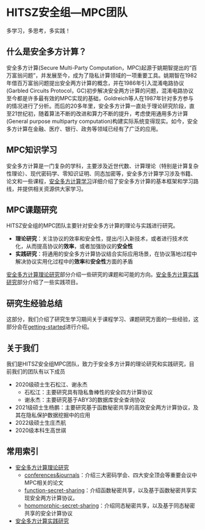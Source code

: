# HITSZ安全组—MPC团队
多学习，多思考，多实践！

## 什么是安全多方计算？

安全多方计算(Secure Multi-Party Computation，MPC)起源于姚期智提出的“百万富翁问题”，并发展至今，成为了隐私计算领域的一项重要工具。姚期智在1982年借百万富翁问题提出安全两方计算的概念，并在1986年引入混淆电路协议(Garbled Circuits Protocol，GC)初步解决安全两方计算的问题，混淆电路协议至今都是许多最有效的MPC实现的基础，Goldreich等人在1987年针对多方参与的情况进行了分析。而后的20多年里，安全多方计算一直处于理论研究阶段，直至21世纪初，随着算法不断的改进和算力不断的提升，考虑使用通用多方计算(General purpose multiparty computation)构建实际系统变得现实。如今，安全多方计算在金融、医疗、银行、政务等领域已经有了广泛的应用。


## MPC知识学习

安全多方计算是一门复杂的学科，主要涉及近世代数、计算理论（特别是计算复杂性理论）、现代密码学、零知识证明、同态加密等，安全多方计算学习涉及书籍、论文和一些课程，[安全多方计算学习](https://github.com/Stu-Yang/HITSZ-SecurityGroup-MPC/tree/main/mpc/mpc-learning)详细介绍了安全多方计算的基本框架和学习路线，并提供相关资源供大家学习。


## MPC课题研究

HITSZ安全组的MPC团队主要针对安全多方计算的理论与实践进行研究。
+ **理论研究**：关注协议的效率和安全性，提出/引入新技术，或者进行技术优化，从而提高协议的**效率**，或者加强协议的**安全性**
+ **实践研究**：将通用的安全多方计算协议结合实际应用场景，在协议落地过程中解决协议实用化过程中的**效率**和**安全性**方面的矛盾

[安全多方计算理论研究](https://github.com/Stu-Yang/HITSZ-SecurityGroup-MPC/tree/main/mpc/mpc-research)部分介绍一些研究的课题和可能的方向。[安全多方计算实践研究](https://github.com/Stu-Yang/HITSZ-SecurityGroup-MPC/tree/main/mpc/mpc-practice)部分介绍了一些实践项目。


## 研究生经验总结

这部分，我们介绍了研究生学习期间关于课程学习、课题研究方面的一些经验，这部分会在[getting-started](https://github.com/Stu-Yang/HITSZ-SecurityGroup-MPC/tree/main/getting-started)进行介绍。

## 关于我们

我们是HITSZ安全组MPC团队，致力于安全多方计算的理论研究和实践研究，目前我们的团队有以下成员
+ 2020级硕士生石松江、谢永杰
  + 石松江：主要研究具有隐私鲁棒性的安全四方计算协议
  + 谢永杰：主要研究基于ABY3的数据库安全查询协议
+ 2021级硕士生杨鹏：主要研究基于函数秘密共享的高效安全两方计算协议，及其在隐私保护数据挖掘中的应用
+ 2022级硕士生庄杰航
+ 2020级本科生高世祺

## 常用索引
+ [安全多方计算理论研究](https://github.com/Stu-Yang/HITSZ-SecurityGroup-MPC/tree/main/mpc/mpc-research)
  + [conferences&journals](https://github.com/Stu-Yang/HITSZ-SecurityGroup-MPC/tree/main/mpc/mpc-research/collection%26miscellaneous)：介绍三大密码学会、四大安全顶会等重要会议中MPC相关的论文
  + [function-secret-sharing](https://github.com/Stu-Yang/HITSZ-SecurityGroup-MPC/tree/main/mpc/mpc-research/function-secret-sharing)：介绍函数秘密共享，以及基于函数秘密共享实现安全两方计算协议。
  + [homomorphic-secret-sharing](https://github.com/Stu-Yang/HITSZ-SecurityGroup-MPC/tree/main/mpc/mpc-research/homomorphic-secret-sharing)：介绍同态秘密共享，以及基于同态秘密共享的安全计算协议
+ [安全多方计算实践研究](https://github.com/Stu-Yang/HITSZ-SecurityGroup-MPC/tree/main/mpc/mpc-practice)


